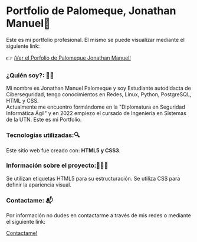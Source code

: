 # Portfolio de Palomeque, Jonathan Manuel💼

Este es mi portfolio profesional. El mismo se puede visualizar mediante el siguiente link:

👉  <a href="https://manuelpalomeque.github.io/Portfolio/" target="_blank">¡Ver el Porfolio de Palomeque Jonathan Manuel!</a>

### ¿Quién soy?: 🙋‍♂️
Mi nombre es Jonathan Manuel Palomeque y soy Estudiante autodidacta de Ciberseguridad, tengo conocimientos en Redes, Linux,
Python, PostgreSQL, HTML y CSS.<br> 
Actualmente me encuentro formándome en la "Diplomatura en Seguridad Informática Ágil" y en 2022 empiezo el cursado de 
Ingenieria en Sistemas de la UTN. Este es mi Portfolio.

### Tecnologías utilizadas:🔍
Este sitio web fue creado con: <b>HTML5 y CSS3</b>.

### Información sobre el proyecto:👨🏻‍💻
Se utilizan etiquetas HTML5 para su estructuración.
Se utiliza CSS para definir la apariencia visual.

### Contactame: 📬
Por información no dudes en contactarme a través de mis redes o mediante el siguiente link:

<a href="mailto:pjonathanmanuel@hotmail.com?subject=Nos interesa saber mas de vos!&body=Hola! vimos tu perfil y nos gustaria poder concretar una reunión para poder conocerte un poco mas." target="_blank">
Contactame!</a>
